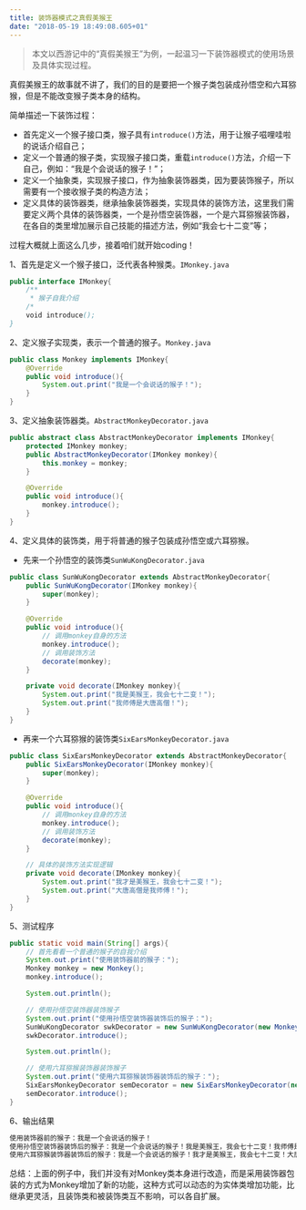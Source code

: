 ```yaml
---
title: 装饰器模式之真假美猴王
date: "2018-05-19 18:49:08.605+01"
---
```


> 本文以西游记中的“真假美猴王”为例，一起温习一下装饰器模式的使用场景及具体实现过程。

真假美猴王的故事就不讲了，我们的目的是要把一个猴子类包装成孙悟空和六耳猕猴，但是不能改变猴子类本身的结构。

简单描述一下装饰过程：

- 首先定义一个猴子接口类，猴子具有`introduce()`方法，用于让猴子嗞哩哇啦的说话介绍自己；
- 定义一个普通的猴子类，实现猴子接口类，重载`introduce()`方法，介绍一下自己，例如：“我是个会说话的猴子！”；
- 定义一个抽象类，实现猴子接口，作为抽象装饰器类，因为要装饰猴子，所以需要有一个接收猴子类的构造方法；
- 定义具体的装饰器类，继承抽象装饰器类，实现具体的装饰方法，这里我们需要定义两个具体的装饰器类，一个是孙悟空装饰器，一个是六耳猕猴装饰器，在各自的类里增加展示自己技能的描述方法，例如“我会七十二变”等；

过程大概就上面这么几步，接着咱们就开始coding！

1、首先是定义一个猴子接口，泛代表各种猴类。`IMonkey.java`

```java
public interface IMonkey{
    /**
     * 猴子自我介绍
    /*
    void introduce();
}
```

2、定义猴子实现类，表示一个普通的猴子。`Monkey.java`

```java
public class Monkey implements IMonkey{
    @Override
    public void introduce(){
        System.out.print("我是一个会说话的猴子！");
    }
}
```

3、定义抽象装饰器类。`AbstractMonkeyDecorator.java`

```java
public abstract class AbstractMonkeyDecorator implements IMonkey{
    protected IMonkey monkey;
    public AbstractMonkeyDecorator(IMonkey monkey){
        this.monkey = monkey;
    }

    @Override
    public void introduce(){
        monkey.introduce();
    }
}
```

4、定义具体的装饰类，用于将普通的猴子包装成孙悟空或六耳猕猴。

- 先来一个孙悟空的装饰类`SunWuKongDecorator.java`

```java
public class SunWuKongDecorator extends AbstractMonkeyDecorator{
    public SunWuKongDecorator(IMonkey monkey){
        super(monkey);
    }

    @Override
    public void introduce(){
        // 调用monkey自身的方法
        monkey.introduce();
        // 调用装饰方法
        decorate(monkey);
    }

    private void decorate(IMonkey monkey){
        System.out.print("我是美猴王，我会七十二变！");
        System.out.print("我师傅是大唐高僧！");
    }
}
```

- 再来一个六耳猕猴的装饰类`SixEarsMonkeyDecorator.java`

```java
public class SixEarsMonkeyDecorator extends AbstractMonkeyDecorator{
    public SixEarsMonkeyDecorator(IMonkey monkey){
        super(monkey);
    }

    @Override
    public void introduce(){
        // 调用monkey自身的方法
        monkey.introduce();
        // 调用装饰方法
        decorate(monkey);
    }

    // 具体的装饰方法实现逻辑
    private void decorate(IMonkey monkey){
        System.out.print("我才是美猴王，我会七十二变！");
        System.out.print("大唐高僧是我师傅！");
    }
}
```

5、测试程序

```java
public static void main(String[] args){
    // 首先看看一个普通的猴子的自我介绍
    System.out.print("使用装饰器前的猴子：");
    Monkey monkey = new Monkey();
    monkey.introduce();

    System.out.println();

    // 使用孙悟空装饰器装饰猴子
    System.out.print("使用孙悟空装饰器装饰后的猴子：");
    SunWuKongDecorator swkDecorator = new SunWuKongDecorator(new Monkey());
    swkDecorator.introduce();

    System.out.println();

    // 使用六耳猕猴装饰器装饰猴子
    System.out.print("使用六耳猕猴装饰器装饰后的猴子：");
    SixEarsMonkeyDecorator semDecorator = new SixEarsMonkeyDecorator(new Monkey());
    semDecorator.introduce();
}

```

6、输出结果

```java
使用装饰器前的猴子：我是一个会说话的猴子！
使用孙悟空装饰器装饰后的猴子：我是一个会说话的猴子！我是美猴王，我会七十二变！我师傅是大唐高僧！
使用六耳猕猴装饰器装饰后的猴子：我是一个会说话的猴子！我才是美猴王，我会七十二变！大唐高僧是我师傅！
```

总结：上面的例子中，我们并没有对Monkey类本身进行改造，而是采用装饰器包装的方式为Monkey增加了新的功能，这种方式可以动态的为实体类增加功能，比继承更灵活，且装饰类和被装饰类互不影响，可以各自扩展。
